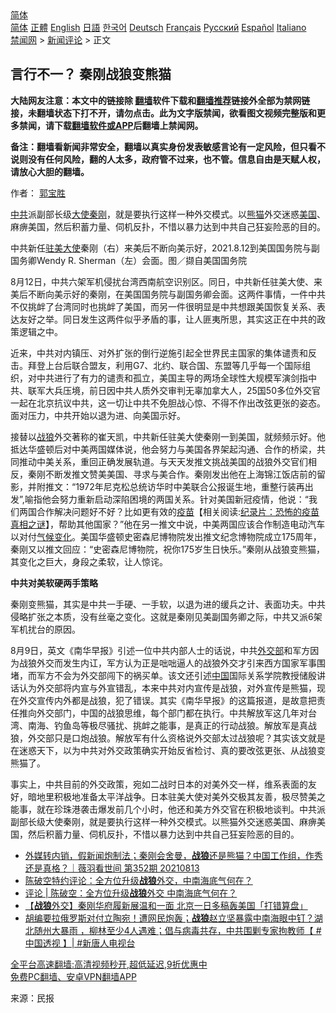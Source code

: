  <!-- 面包屑导航 --> <div class="breadcrumb"><!-- GTranslate: https://gtranslate.io/ -->  <div class="switcher notranslate">  <div class="selected">  <a href="#" onclick="return false;"> 简体</a>  </div>  <div class="option">  <a href="https://www.bannedbook.org" onclick="doGTranslate('zh-CN|zh-CN');jQuery('div.switcher div.selected a').html(jQuery(this).html());return false;" title="简体中文" class="nturl selected"> 简体</a>  <a href="https://www.bannedbook.org/zh-tw/" onclick="doGTranslate('zh-CN|zh-TW');jQuery('div.switcher div.selected a').html(jQuery(this).html());return false;" title="繁體中文" class="nturl"> 正體</a>  <a href="https://www.bannedbook.org/en/" onclick="doGTranslate('zh-CN|en');jQuery('div.switcher div.selected a').html(jQuery(this).html());return false;" title="English" class="nturl"> English</a>  <a href="https://www.bannedbook.org/ja/" onclick="doGTranslate('zh-CN|ja');jQuery('div.switcher div.selected a').html(jQuery(this).html());return false;" title="日本語" class="nturl"> 日語</a>  <a href="https://www.bannedbook.org/ko/" onclick="doGTranslate('zh-CN|ko');jQuery('div.switcher div.selected a').html(jQuery(this).html());return false;" title="한국어" class="nturl"> 한국어</a>  <a href="https://www.bannedbook.org/de/" onclick="doGTranslate('zh-CN|de');jQuery('div.switcher div.selected a').html(jQuery(this).html());return false;" title="Deutsch" class="nturl"> Deutsch</a>  <a href="https://www.bannedbook.org/fr/" onclick="doGTranslate('zh-CN|fr');jQuery('div.switcher div.selected a').html(jQuery(this).html());return false;" title="Français" class="nturl"> Français</a>  <a href="https://www.bannedbook.org/ru/" onclick="doGTranslate('zh-CN|ru');jQuery('div.switcher div.selected a').html(jQuery(this).html());return false;" title="Русский" class="nturl"> Русский</a>  <a href="https://www.bannedbook.org/es/" onclick="doGTranslate('zh-CN|es');jQuery('div.switcher div.selected a').html(jQuery(this).html());return false;" title="Español" class="nturl"> Español</a>  <a href="https://www.bannedbook.org/it/" onclick="doGTranslate('zh-CN|it');jQuery('div.switcher div.selected a').html(jQuery(this).html());return false;" title="Italiano" class="nturl"> Italiano</a>  </div>  </div>      <div class='breadcrumb-sub'><!-- Breadcrumb NavXT 6.3.0 --> <a href="https://www.bannedbook.org/" class="home">禁闻网</a> &gt; <a href="https://www.bannedbook.org/bnews/comments/" class="category">新闻评论</a> &gt; 正文</div></div><h2>言行不一？ 秦刚战狼变熊猫</h2> <p class="notice"><b>大陆网友注意：本文中的链接除 <a href="https://github.com/bannedbook/fanqiang" >翻墙</a>软件下载和<a href="https://github.com/killgcd/justmysocks/blob/master/README.md">翻墙推荐</a>链接外全部为禁网链接，未翻墙状态下打不开，请勿点击。此为文字版禁闻，欲看图文视频完整版和更多禁闻，请下载<a href="https://github.com/bannedbook/fanqiang">翻墙软件或APP</a>后翻墙上禁闻网。</p><p>备注：翻墙看新闻非常安全，翻墙以真实身份发表敏感言论有一定风险，但只看不说则没有任何风险，翻的人太多，政府管不过来，也不管。信息自由是天赋人权，请放心大胆的翻墙。</b></p>  <div class="entry"> <p>作者： <a href="https://www.bannedbook.org/bnews/tag/%e9%83%ad%e5%ae%9d%e8%83%9c/" class="st_tag internal_tag" rel="tag" title="标签 郭宝胜 下的日志">郭宝胜</a></p> <p id="summary"><a href="https://www.bannedbook.org/bnews/tag/%e4%b8%ad%e5%85%b1/" class="st_tag internal_tag" rel="tag" title="标签 中共 下的日志">中共</a>派副部长级<a href="https://www.bannedbook.org/bnews/tag/%E5%A4%A7%E4%BD%BF/" class="st_tag internal_tag" rel="tag" title="标签 大使 下的日志">大使</a><a href="https://www.bannedbook.org/bnews/tag/%e7%a7%a6%e5%88%9a/" class="st_tag internal_tag" rel="tag" title="标签 秦刚 下的日志">秦刚</a>，就是要执行这样一种外交模式。以<a href="https://www.bannedbook.org/bnews/tag/%E7%86%8A%E7%8C%AB/" class="st_tag internal_tag" rel="tag" title="标签 熊猫 下的日志">熊猫</a>外交迷惑<a href="https://www.bannedbook.org/bnews/tag/%e7%be%8e%e5%9b%bd/" class="st_tag internal_tag" rel="tag" title="标签 美国 下的日志">美国</a>、麻痹美国，然后积蓄力量、伺机反扑，不惜以暴力达到中共自己狂妄险恶的目的。</p> <p id="conimg">中共新任<a href="https://www.bannedbook.org/bnews/tag/%e9%a9%bb%e7%be%8e%e5%a4%a7%e4%bd%bf/" class="st_tag internal_tag" rel="tag" title="标签 驻美大使 下的日志">驻美大使</a>秦刚（右）来美后不断向美示好，2021.8.12到美国国务院与副国务卿Wendy R. Sherman（左）会面。图／撷自美国国务院</p>  <p>8月12日，中共六架军机侵扰台湾西南航空识别区。同日，中共新任驻美大使、来美后不断向美示好的秦刚，在美国国务院与副国务卿会面。这两件事情，一件中共不仅挑衅了台湾同时也挑衅了美国，而另一件很明显是中共想跟美国恢复关系、表达友好之举。同日发生这两件似乎矛盾的事，让人匪夷所思，其实这正在中共的政策逻辑之中。</p> <p>近来，中共对内镇压、对外扩张的倒行逆施引起全世界民主国家的集体谴责和反击。拜登上台后联合盟友，利用G7、北约、联合国、东盟等几乎每一个国际组织，对中共进行了有力的谴责和孤立，美国主导的两场全球性大规模军演剑指中共、联军大兵压境，前日因中共人质外交审判无辜加拿大人，25国50多位外交官一起在北京抗议中共，这一切让中共不免胆战心惊、不得不作出改弦更张的姿态。面对压力，中共开始以退为进、向美国示好。</p> <p>接替以<a href="https://www.bannedbook.org/bnews/tag/%E6%88%98%E7%8B%BC/" class="st_tag internal_tag" rel="tag" title="标签 战狼 下的日志">战狼</a>外交著称的崔天凯，中共新任驻美大使秦刚一到美国，就频频示好。他抵达华盛顿后对中美两国媒体说，他会努力与美国各界架起沟通、合作的桥梁，共同推动中美关系，重回正确发展轨道。与天天发推文挑战美国的战狼外交官们相反，秦刚不断发推文赞美美国、寻求与美合作。秦刚发出他在上海锦江饭店前的留影，并附推文：“1972年尼克松总统访华时中美联合公报诞生地，重整行装再出发”,喻指他会努力重新启动深陷困境的两国关系。针对美国新冠疫情，他说：“我们两国合作解决问题好不好？比如更有效的<span class='wp_keywordlink'><a href="https://www.bannedbook.org/bnews/tculture/20160630/551027.html" title="疫苗" target="_blank">疫苗</a></span>【相关阅读:<a href='https://www.bannedbook.org/bnews/topimagenews/20180408/925060.html' target='_blank'>纪录片：恐怖的疫苗真相之谜</a>】，帮助其他国家？”他在另一推文中说，中美两国应该合作制造电动汽车以对付<span class='wp_keywordlink'><a href="https://www.bannedbook.org/bnews/ssgc/20180904/993719.html" title="《魔鬼在统治着我们的世界(23)：环保主义(上)》" target="_blank">气候变化</a></span>。美国华盛顿史密森尼博物院发出推文纪念博物院成立175周年，秦刚又以推文回应：“史密森尼博物院，祝你175岁生日快乐。”秦刚从战狼变熊猫，其变化之巨大，身段之柔软，让人惊诧。</p>  <p><strong>中共对美软硬两手策略</strong></p> <p>秦刚变熊猫，其实是中共一手硬、一手软，以退为进的缓兵之计、表面功夫。中共侵略扩张之本质，没有丝毫之变化。这就是秦刚见美副国务卿之际，中共又派6架军机扰台的原因。</p> <p>8月9日，英文《南华早报》引述一位中共内部人士的话说，中共<a href="https://www.bannedbook.org/bnews/tag/%E5%A4%96%E4%BA%A4%E9%83%A8/" class="st_tag internal_tag" rel="tag" title="标签 外交部 下的日志">外交部</a>和军方因为战狼外交而发生内讧，军方认为正是咄咄逼人的战狼外交才引来西方国家军事围堵，而军方不会为外交部闯下的祸买单。该文还引述<span class='wp_keywordlink_affiliate'><a href="https://www.bannedbook.org/" title="中国" target="_blank">中国</a></span>国际关系学院教授储殷讲话认为外交部将内宣与外宣错乱，本来中共对内宣传是战狼，对外宣传是熊猫，现在外交宣传内外都是战狼，犯了错误。其实《南华早报》的这篇报道，是故意把责任推向外交部门，中国的战狼思维，每个部门都在执行。中共解放军这几年对台湾、南海、钓鱼岛等极尽骚扰、挑衅之能事，是真正的行动战狼。解放军是真战狼，外交部只是口炮战狼。解放军有什么资格说外交部太过战狼呢？其实该文就是在迷惑天下，以为中共对外交政策确实开始反省检讨、真的要改弦更张、从战狼变熊猫了。</p>  <p>事实上，中共目前的外交政策，宛如二战时日本的对美外交一样，维系表面的友好，暗地里积极地准备太平洋战争。日本驻美大使对美外交极其友善，极尽赞美之能事，就在珍珠港袭击爆发前几个小时，他还和美方外交官在积极地谈判。中共派副部长级大使秦刚，就是要执行这样一种外交模式。以熊猫外交迷惑美国、麻痹美国，然后积蓄力量、伺机反扑，不惜以暴力达到中共自己狂妄险恶的目的。</p> <ul class='op-related-articles' title='相关阅读'> <li><a href='https://www.bannedbook.org/bnews/bannedvideo/20210814/1606225.html' target='_blank'>外媒转内销，假新闻炮制法；秦刚会舍曼，<b>战狼</b>还是熊猫？中国工作组，作秀还是真格？｜薇羽看世间 第352期 20210813</a></li> <li><a href='https://www.bannedbook.org/bnews/taiwannews/20210814/1605895.html' target='_blank'>陈破空特约评论：全方位升级<b>战狼</b>外交，中南海底气何在？</a></li> <li><a href='https://www.bannedbook.org/bnews/ssgc/20210813/1605889.html' target='_blank'>评论 | 陈破空：全方位升级<b>战狼</b>外交 中南海底气何在？</a></li> <li><a href='https://www.bannedbook.org/bnews/headline/20210813/1605870.html' target='_blank'>【<b>战狼</b>外交】秦刚华府履新展温和一面 北京一日多稿轰美国「打错算盘」</a></li> <li><a href='https://www.bannedbook.org/bnews/bannedvideo/20210813/1605586.html' target='_blank'>胡编要拉俄罗斯对付立陶宛！遭网民炮轰；<b>战狼</b>赵立坚暴露中南海眼中钉？湖北随州大暴雨 ，柳林至少4人遇难；倡与病毒共存，中共围剿专家拘教师【 #中国透视 】| #新唐人电视台</a></li> </ul> <p class="texttj"> <a href="https://github.com/bannedbook/fanqiang/wiki/V2ray%E6%9C%BA%E5%9C%BA" target="_blank">全平台高速翻墙:高清视频秒开,超低延迟,9折优惠中</a><br/> <a href="https://github.com/bannedbook/fanqiang/wiki/%E7%A6%81%E9%97%BB%E7%BD%91%E5%AE%89%E5%8D%93%E7%BF%BB%E5%A2%99%E6%96%B0%E9%97%BBAPP" target="_blank">免费PC翻墙、安卓VPN翻墙APP</a></p><p> 来源：民报 </p> <a name='sharetosocial'></a>  <div style="margin-bottom:5px;padding-bottom:5px;clear:both"> <div id="archive-pix-1" class="banner-ads"> <!-- AuctionX Display platform tag START --> <div id="26318x728x90x621x_ADSLOT2" clicktrack="%%CLICK_URL_ESC%%"></div> <!-- AuctionX Display platform tag END --> </div> <div id="archive-pix-2" class="banner-ads"> <!-- AuctionX Display platform tag START --> <div id="26315x300x250x621x_ADSLOT2" clicktrack="%%CLICK_URL_ESC%%"></div> <!-- AuctionX Display platform tag END --> </div> </div>  <div id="archive-pix-1" class="banner-ads"> <!-- AuctionX Display platform tag START --> <div id="26318x728x90x621x_ADSLOT3" clicktrack="%%CLICK_URL_ESC%%"></div> <!-- AuctionX Display platform tag END --> </div> </div><!--END ENTRY--> 